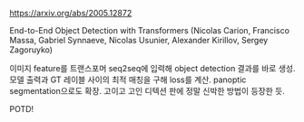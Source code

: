 https://arxiv.org/abs/2005.12872

End-to-End Object Detection with Transformers (Nicolas Carion, Francisco Massa, Gabriel Synnaeve, Nicolas Usunier, Alexander Kirillov, Sergey Zagoruyko)

이미지 feature를 트랜스포머 seq2seq에 입력해 object detection 결과를 바로 생성. 모델 출력과 GT 레이블 사이의 최적 매칭을 구해 loss를 계산. panoptic segmentation으로도 확장. 고이고 고인 디텍션 판에 정말 신박한 방법이 등장한 듯.

POTD!